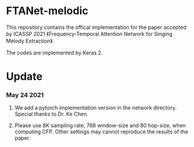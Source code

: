# FTANet-melodic
This repository contains the offical implementation for the paper accepted by ICASSP 2021 《Frequency-Temporal Attention Network for Singing Melody Extraction》.

The codes are implemented by Keras 2.

# Update 

### May 24 2021

1. We add a pytorch implementation version in the network directory. Special thanks to Dr. Ke Chen.

2. Please use 8K sampling rate, 768 window-size and 80 hop-size, when computing CFP. Other settings may cannot reproduce the results of the paper.
